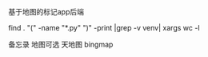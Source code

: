 基于地图的标记app后端




 find . "(" -name "*.py" ")" -print |grep -v venv| xargs wc -l
 
备忘录
地图可选
    天地图
    bingmap
